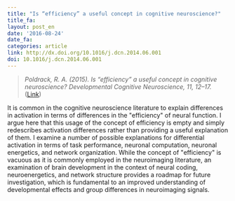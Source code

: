 ```yaml
---
title: "Is “efficiency” a useful concept in cognitive neuroscience?"
title_fa:
layout: post_en
date: '2016-08-24'
date_fa:
categories: article
link: http://dx.doi.org/10.1016/j.dcn.2014.06.001
doi: 10.1016/j.dcn.2014.06.001
---
```


> *Poldrack, R. A. (2015). Is “efficiency” a useful concept in cognitive neuroscience? Developmental Cognitive Neuroscience, 11, 12–17.* ([Link](http://doi.org/10.1016/j.dcn.2014.06.001))

It is common in the cognitive neuroscience literature to explain differences in activation in terms of differences in the "efficiency" of neural function. I argue here that this usage of the concept of efficiency is empty and simply redescribes activation differences rather than providing a useful explanation of them. I examine a number of possible explanations for differential activation in terms of task performance, neuronal computation, neuronal energetics, and network organization. While the concept of "efficiency" is vacuous as it is commonly employed in the neuroimaging literature, an examination of brain development in the context of neural coding, neuroenergetics, and network structure provides a roadmap for future investigation, which is fundamental to an improved understanding of developmental effects and group differences in neuroimaging signals.
